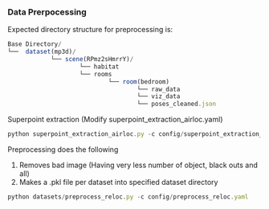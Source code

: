 ### Data Prerpocessing

Expected directory structure for preprocessing is:

```jsx
Base Directory/
└──  dataset(mp3d)/
			└── scene(RPmz2sHmrrY)/
					└── habitat
					└── rooms
							└── room(bedroom)
									└── raw_data
									└── viz_data
									└── poses_cleaned.json

```

Superpoint extraction (Modify superpoint_extraction_airloc.yaml)

        

```jsx
python superpoint_extraction_airloc.py -c config/superpoint_extraction_airloc.yaml
```

Preprocessing does the following

1. Removes bad image (Having very less number of object, black outs and all) 
2. Makes a .pkl file per dataset into specified dataset directory

```jsx
python datasets/preprocess_reloc.py -c config/preprocess_reloc.yaml
```
